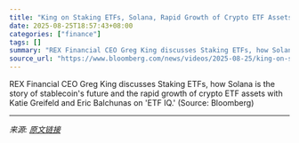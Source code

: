 ```yaml
---
title: "King on Staking ETFs, Solana, Rapid Growth of Crypto ETF Assets"
date: 2025-08-25T18:57:43+08:00
categories: ["finance"]
tags: []
summary: "REX Financial CEO Greg King discusses Staking ETFs, how Solana is the story of stablecoin's future and the rapid growth of crypto ETF assets with Katie Greifeld and Eric Balchunas on 'ETF IQ.' (Source"
source_url: "https://www.bloomberg.com/news/videos/2025-08-25/king-on-staking-etfs-solana-rise-of-crypto-etf-assets-video"
---
```


REX Financial CEO Greg King discusses Staking ETFs, how Solana is the story of stablecoin's future and the rapid growth of crypto ETF assets with Katie Greifeld and Eric Balchunas on 'ETF IQ.' (Source: Bloomberg)

---

*来源: [原文链接](https://www.bloomberg.com/news/videos/2025-08-25/king-on-staking-etfs-solana-rise-of-crypto-etf-assets-video)*
